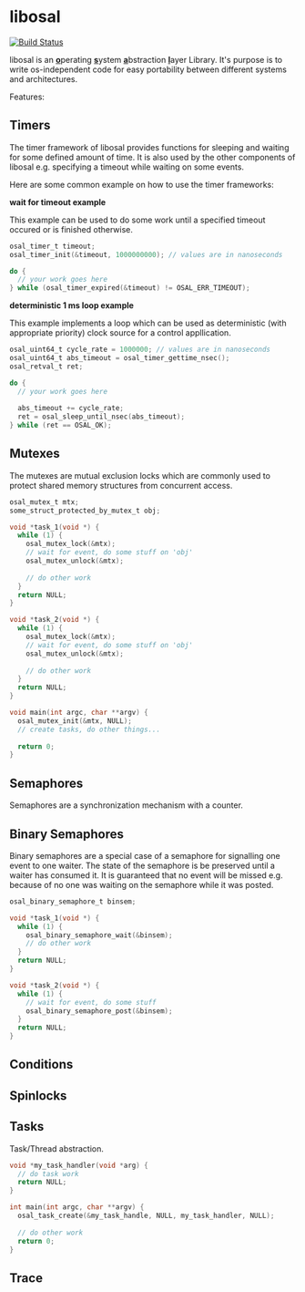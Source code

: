# libosal
[![Build Status](https://rmc-jenkins.robotic.dlr.de/jenkins/buildStatus/icon?job=common%2libosal%2Fmaster)](https://rmc-jenkins.robotic.dlr.de/jenkins/job/common/job/libosal/job/master/)

libosal is an <ins>**o**</ins>perating <ins>**s**</ins>ystem <ins>**a**</ins>bstraction <ins>**l**</ins>ayer Library. It's purpose is to write os-independent code for easy portability between different systems and architectures.

Features:

## Timers

The timer framework of libosal provides functions for sleeping and waiting for some defined amount of time. It is also used by the other components of libosal e.g. specifying a timeout while waiting on some events.

Here are some common example on how to use the timer frameworks:

**wait for timeout example**

This example can be used to do some work until a specified timeout occured or is finished otherwise.

```c
osal_timer_t timeout;
osal_timer_init(&timeout, 1000000000); // values are in nanoseconds

do {
  // your work goes here
} while (osal_timer_expired(&timeout) != OSAL_ERR_TIMEOUT);
```
**deterministic 1 ms loop example**

This example implements a loop which can be used as deterministic (with appropriate priority) clock source for a control appllication.

```c
osal_uint64_t cycle_rate = 1000000; // values are in nanoseconds
osal_uint64_t abs_timeout = osal_timer_gettime_nsec();
osal_retval_t ret;

do { 
  // your work goes here
  
  abs_timeout += cycle_rate;
  ret = osal_sleep_until_nsec(abs_timeout);
} while (ret == OSAL_OK);
```

## Mutexes

The mutexes are mutual exclusion locks which are commonly used to protect shared memory structures from concurrent access.

```c
osal_mutex_t mtx;
some_struct_protected_by_mutex_t obj;

void *task_1(void *) {
  while (1) {
    osal_mutex_lock(&mtx);
    // wait for event, do some stuff on 'obj'
    osal_mutex_unlock(&mtx);
    
    // do other work
  }
  return NULL;
}

void *task_2(void *) {
  while (1) {
    osal_mutex_lock(&mtx);
    // wait for event, do some stuff on 'obj'
    osal_mutex_unlock(&mtx);
    
    // do other work
  }
  return NULL;
}

void main(int argc, char **argv) {
  osal_mutex_init(&mtx, NULL);
  // create tasks, do other things...
  
  return 0;
}
```

## Semaphores

Semaphores are a synchronization mechanism with a counter.

## Binary Semaphores

Binary semaphores are a special case of a semaphore for signalling one event to one waiter. The state of the semaphore is be preserved until a waiter has consumed it. It is guaranteed that no event will be missed e.g. because of no one was waiting on the semaphore while it was posted.

```c
osal_binary_semaphore_t binsem;

void *task_1(void *) {
  while (1) {
    osal_binary_semaphore_wait(&binsem);
    // do other work
  }
  return NULL;
}

void *task_2(void *) {
  while (1) {   
    // wait for event, do some stuff
    osal_binary_semaphore_post(&binsem);
  }
  return NULL;
}
```

## Conditions


## Spinlocks


## Tasks

Task/Thread abstraction.

```c
void *my_task_handler(void *arg) {
  // do task work
  return NULL;
}

int main(int argc, char **argv) {
  osal_task_create(&my_task_handle, NULL, my_task_handler, NULL);
  
  // do other work
  return 0;
}
```

## Trace

